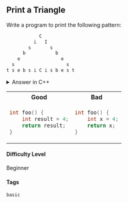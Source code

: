 ## Print a Triangle

Write a program to print the following pattern:

```sh
            C
          i   I
        s       s
      b           b
    e               e
  s                   s
t s e b s i C i s b e s t
```

<details>

  <summary>Answer in C++</summary>
  <br/>

  ```cpp
  #include <iostream>

  using namespace std;

  int main(){

      cout << "            C";
      cout << "          i   I";
      cout << "        s       s";
      cout << "      b           b";
      cout << "    e               e";
      cout << "  s                   s";
      cout << "t s e b s i C i s b e s t";

  }
  ```
</details>

<table>
<tr>
<th> Good </th>
<th> Bad </th>
</tr>
<tr>
<td>

```c++
int foo() {
    int result = 4;
    return result;
}
```

</td>
<td>

```c++
int foo() { 
    int x = 4;
    return x;
}
```

</td>
</tr>
</table>



#### Difficulty Level

Beginner

#### Tags

```basic```